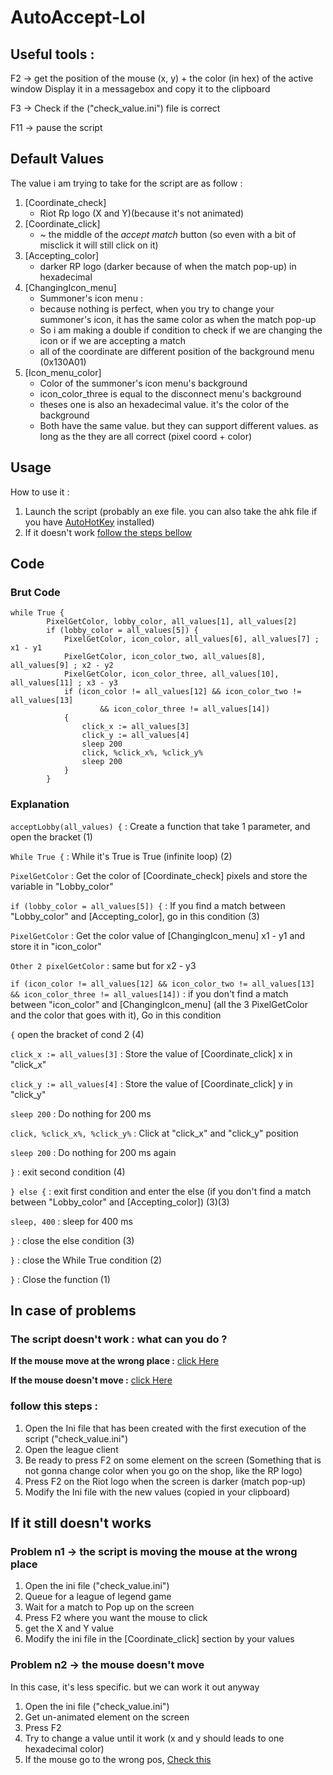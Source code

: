 # AutoAccept-Lol
## Useful tools :
F2 -> get the position of the mouse (x, y) + the color (in hex) of the active window
Display it in a messagebox and copy it to the clipboard

F3 -> Check if the ("check_value.ini") file is correct

F11 -> pause the script

## Default Values
The value i am trying to take for the script are as follow :
  1. [Coordinate_check]
     - Riot Rp logo (X and Y)(because it's not animated)
  2. [Coordinate_click]
     - ~ the middle of the _accept match_ button (so even with a bit of misclick it will still click on it)
  3. [Accepting_color]
     - darker RP logo (darker because of when the match pop-up) in hexadecimal
  4. [ChangingIcon_menu]
     - Summoner's icon menu :
     - because nothing is perfect, when you try to change your summoner's icon, it has the same color as when the match pop-up
     - So i am making a double if condition to check if we are changing the icon or if we are accepting a match
     - all of the coordinate are different position of the background menu (0x130A01)
  5. [Icon_menu_color]
     - Color of the summoner's icon menu's background
     - icon_color_three is equal to the disconnect menu's background
     - theses one is also an hexadecimal value. it's the color of the background
     - Both have the same value. but they can support different values. as long as the they are all correct (pixel coord + color)


## Usage
How to use it :
  1. Launch the script (probably an exe file. you can also take the ahk file if you have [AutoHotKey](https://www.autohotkey.com) installed)
  2. If it doesn't work [follow the steps bellow](https://github.com/Miniflint/AutoAccept-Lol/blob/main/README.md#In-case-of-problems)

## Code
### Brut Code
```
while True {
		PixelGetColor, lobby_color, all_values[1], all_values[2]
		if (lobby_color = all_values[5]) {
			PixelGetColor, icon_color, all_values[6], all_values[7] ; x1 - y1
			PixelGetColor, icon_color_two, all_values[8], all_values[9] ; x2 - y2
			PixelGetColor, icon_color_three, all_values[10], all_values[11] ; x3 - y3
			if (icon_color != all_values[12] && icon_color_two != all_values[13]
					&& icon_color_three != all_values[14])
			{
				click_x := all_values[3]
				click_y := all_values[4]
				sleep 200
				click, %click_x%, %click_y%
				sleep 200
			}
		}
```

### Explanation
`acceptLobby(all_values) {` : Create a function that take 1 parameter, and open the bracket (1)

`While True {` : While it's True is True (infinite loop) (2)

`PixelGetColor` : Get the color of [Coordinate_check] pixels and store the variable in "Lobby_color"

`if (lobby_color = all_values[5]) {` : If you find a match between "Lobby_color" and [Accepting_color], go in this condition (3)

`PixelGetColor` : Get the color value of [ChangingIcon_menu] x1 - y1 and store it in "icon_color"

`Other 2 pixelGetColor` : same but for x2 - y3

`if (icon_color != all_values[12] && icon_color_two != all_values[13]
	&& icon_color_three != all_values[14])` : if you don't find a match between "icon_color" and [ChangingIcon_menu] (all the 3 PixelGetColor and the color that goes with it), Go in this condition

`{` open the bracket of cond 2 (4)

`click_x := all_values[3]` : Store the value of [Coordinate_click] x in "click_x"

`click_y := all_values[4]` : Store the value of [Coordinate_click] y in "click_y"

`sleep 200` : Do nothing for 200 ms

`click, %click_x%, %click_y%` : Click at "click_x" and "click_y" position

`sleep 200` : Do nothing for 200 ms again

`}` : exit second condition (4)

`} else {` : exit first condition and enter the else (if you don't find a match between "Lobby_color" and [Accepting_color]) (3)(3)

`sleep, 400` : sleep for 400 ms

`}` : close the else condition (3)

`}` : close the While True condition (2)

`}` : Close the function (1)

## In case of problems
### The script doesn't work : what can you do ?

__If the mouse move at the wrong place :__ [click Here](https://github.com/Miniflint/AutoAccept-Lol/blob/main/README.md#Problem-n1-->-the-script-is-moving-the-mouse-at-the-wrong-place)

__If the mouse doesn't move :__ [click Here](https://github.com/Miniflint/AutoAccept-Lol/blob/main/README.md#Problem-n2-->-the-mouse-doesn't-move)

### follow this steps :
  1. Open the Ini file that has been created with the first execution of the script ("check_value.ini")
  2. Open the league client
  3. Be ready to press F2 on some element on the screen (Something that is not gonna change color when you go on the shop, like the RP logo)
  4. Press F2 on the Riot logo when the screen is darker (match pop-up)
  5. Modify the Ini file with the new values (copied in your clipboard)


## If it still doesn't works
### Problem n1 -> the script is moving the mouse at the wrong place
  1. Open the ini file ("check_value.ini")
  2. Queue for a league of legend game
  3. Wait for a match to Pop up on the screen
  4. Press F2 where you want the mouse to click
  5. get the X and Y value
  6. Modify the ini file in the [Coordinate_click] section by your values


### Problem n2 -> the mouse doesn't move
In this case, it's less specific. but we can work it out anyway
  1. Open the ini file ("check_value.ini")
  2. Get un-animated element on the screen
  3. Press F2
  4. Try to change a value until it work (x and y should leads to one hexadecimal color)
  5. If the mouse go to the wrong pos, [Check this](https://github.com/Miniflint/AutoAccept-Lol/blob/main/README.md#Problem-n1-->-the-script-is-moving-the-mouse-at-the-wrong-place)
